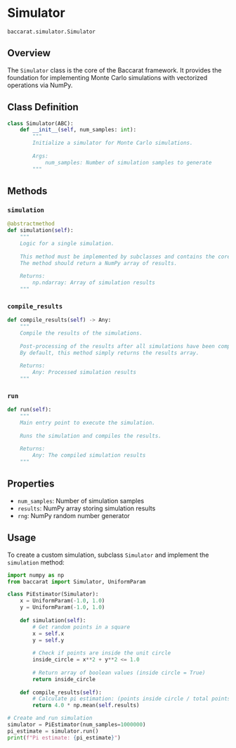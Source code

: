 # Simulator

`baccarat.simulator.Simulator`

## Overview

The `Simulator` class is the core of the Baccarat framework. It provides the foundation for implementing Monte Carlo simulations with vectorized operations via NumPy.

## Class Definition

```python
class Simulator(ABC):
    def __init__(self, num_samples: int):
        """
        Initialize a simulator for Monte Carlo simulations.
        
        Args:
            num_samples: Number of simulation samples to generate
        """
```

## Methods

### `simulation`

```python
@abstractmethod
def simulation(self):
    """
    Logic for a single simulation.
    
    This method must be implemented by subclasses and contains the core simulation logic.
    The method should return a NumPy array of results.
    
    Returns:
        np.ndarray: Array of simulation results
    """
```

### `compile_results`

```python
def compile_results(self) -> Any:
    """
    Compile the results of the simulations.
    
    Post-processing of the results after all simulations have been completed.
    By default, this method simply returns the results array.
    
    Returns:
        Any: Processed simulation results
    """
```

### `run`

```python
def run(self):
    """
    Main entry point to execute the simulation.
    
    Runs the simulation and compiles the results.
    
    Returns:
        Any: The compiled simulation results
    """
```

## Properties

- `num_samples`: Number of simulation samples
- `results`: NumPy array storing simulation results
- `rng`: NumPy random number generator

## Usage

To create a custom simulation, subclass `Simulator` and implement the `simulation` method:

```python
import numpy as np
from baccarat import Simulator, UniformParam

class PiEstimator(Simulator):
    x = UniformParam(-1.0, 1.0)
    y = UniformParam(-1.0, 1.0)
    
    def simulation(self):
        # Get random points in a square
        x = self.x
        y = self.y
        
        # Check if points are inside the unit circle
        inside_circle = x**2 + y**2 <= 1.0
        
        # Return array of boolean values (inside circle = True)
        return inside_circle
    
    def compile_results(self):
        # Calculate pi estimation: (points inside circle / total points) * 4
        return 4.0 * np.mean(self.results)

# Create and run simulation
simulator = PiEstimator(num_samples=1000000)
pi_estimate = simulator.run()
print(f"Pi estimate: {pi_estimate}")
```